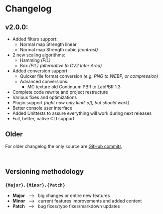 # Changelog

## v2.0.0:

- Added filters support:
  - Normal map Strength linear
  - Normal map Strength cubic *(contrast)*
- 2 new scaling algorithms:
  - Hamming *(PIL)*
  - Box *(PIL)* *(alternative to CV2 Inter Area)*
- Added conversion support
  - Quicker file format conversion *(e.g. PNG to WEBP, or compression)*
  - Advanced conversions:
    - MC texture old Continuum PBR to LabPBR 1.3
- Complete code rewrite and project restructure
- Various fixes and optimizations
- Plugin support *(right now only kind-off, but should work)*
- Better console user interface
- Added Unittests to assure everything will work during next releases
- Full, better, native CLI support

## Older

For older changelog the only source are [GitHub commits](https://github.com/MikiP98/MultiScaler-Plus/commits)

<br>

## Versioning methodology

### `{Major}.{Minor}.{Patch}`  

- **Major** &nbsp; --> &nbsp; big changes or entire new features  
- **Minor** &nbsp; --> &nbsp; current features improvements and added content  
- **Patch** &nbsp; --> &nbsp; bug fixes/typo fixes/markdown updates